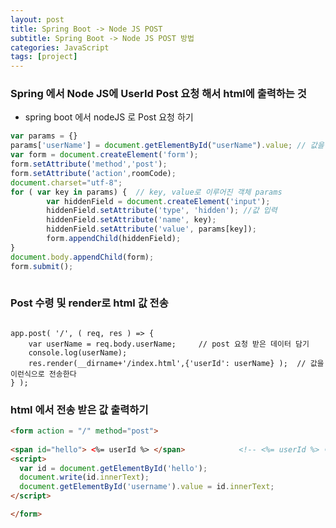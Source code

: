 ```yaml
---
layout: post
title: Spring Boot -> Node JS POST
subtitle: Spring Boot -> Node JS POST 방법
categories: JavaScript
tags: [project]
---
```


### Spring 에서 Node JS에 UserId Post 요청 해서 html에 출력하는 것


- spring boot 에서 nodeJS 로 Post 요청 하기

```javascript
var params = {}
params['userName'] = document.getElementById("userName").value; // 값을 추가하는 부분
var form = document.createElement('form');
form.setAttribute('method','post');
form.setAttribute('action',roomCode);
document.charset="utf-8";
for ( var key in params) {	// key, value로 이루어진 객체 params
        var hiddenField = document.createElement('input');
        hiddenField.setAttribute('type', 'hidden'); //값 입력
        hiddenField.setAttribute('name', key);
        hiddenField.setAttribute('value', params[key]);
        form.appendChild(hiddenField);
}
document.body.appendChild(form);
form.submit();
            
```

### Post 수령 및 render로 html 값 전송

```nodejs

app.post( '/', ( req, res ) => {
    var userName = req.body.userName;     // post 요청 받은 데이터 담기
    console.log(userName);
    res.render(__dirname+'/index.html',{'userId': userName} );  // 값을 이런식으로 전송한다
} );

```

### html 에서 전송 받은 값 출력하기

```html
<form action = "/" method="post">
  
<span id="hello"> <%= userId %> </span>            <!-- <%= userId %> 이와같이 출력할 수 있다 -->
<script>
  var id = document.getElementById('hello');
  document.write(id.innerText);
  document.getElementById('username').value = id.innerText;
</script>

</form>
  
```
